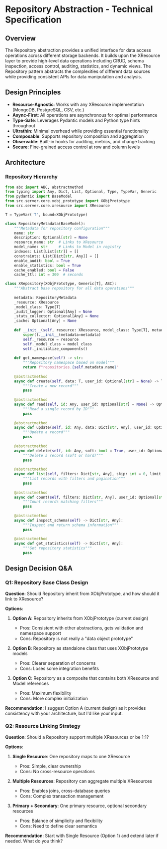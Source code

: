 # Repository Abstraction - Technical Specification

## Overview

The Repository abstraction provides a unified interface for data access operations across different storage backends. It builds upon the XResource layer to provide high-level data operations including CRUD, schema inspection, access control, auditing, statistics, and dynamic views. The Repository pattern abstracts the complexities of different data sources while providing consistent APIs for data manipulation and analysis.

## Design Principles

- **Resource-Agnostic**: Works with any XResource implementation (MongoDB, PostgreSQL, CSV, etc.)
- **Async-First**: All operations are asynchronous for optimal performance
- **Type-Safe**: Leverages Pydantic models and Python type hints throughout
- **Ultrathin**: Minimal overhead while providing essential functionality
- **Composable**: Supports repository composition and aggregation
- **Observable**: Built-in hooks for auditing, metrics, and change tracking
- **Secure**: Fine-grained access control at row and column levels

## Architecture

### Repository Hierarchy

```python
from abc import ABC, abstractmethod
from typing import Any, Dict, List, Optional, Type, TypeVar, Generic
from pydantic import BaseModel
from src.server.core.xobj_prototype import XObjPrototype
from src.server.core.xresource import XResource

T = TypeVar('T', bound=XObjPrototype)

class RepositoryMetadata(BaseModel):
    """Metadata for repository configuration"""
    name: str
    description: Optional[str] = None
    resource_name: str  # Links to XResource
    model_name: str     # Links to Model in registry
    indexes: List[List[str]] = []
    constraints: List[Dict[str, Any]] = []
    enable_audit: bool = True
    enable_statistics: bool = True
    cache_enabled: bool = False
    cache_ttl: int = 300  # seconds

class XRepository(XObjPrototype, Generic[T], ABC):
    """Abstract base repository for all data operations"""
    
    metadata: RepositoryMetadata
    _resource: XResource
    _model_class: Type[T]
    _audit_logger: Optional[Any] = None
    _stats_collector: Optional[Any] = None
    _cache: Optional[Any] = None
    
    def __init__(self, resource: XResource, model_class: Type[T], metadata: RepositoryMetadata):
        super().__init__(metadata=metadata)
        self._resource = resource
        self._model_class = model_class
        self._initialize_components()
    
    def get_namespace(self) -> str:
        """Repository namespace based on model"""
        return f"repositories.{self.metadata.name}"
    
    @abstractmethod
    async def create(self, data: T, user_id: Optional[str] = None) -> T:
        """Create a new record"""
        pass
    
    @abstractmethod
    async def read(self, id: Any, user_id: Optional[str] = None) -> Optional[T]:
        """Read a single record by ID"""
        pass
    
    @abstractmethod
    async def update(self, id: Any, data: Dict[str, Any], user_id: Optional[str] = None) -> Optional[T]:
        """Update a record"""
        pass
    
    @abstractmethod
    async def delete(self, id: Any, soft: bool = True, user_id: Optional[str] = None) -> bool:
        """Delete a record (soft or hard)"""
        pass
    
    @abstractmethod
    async def list(self, filters: Dict[str, Any], skip: int = 0, limit: int = 100, user_id: Optional[str] = None) -> List[T]:
        """List records with filters and pagination"""
        pass
    
    @abstractmethod
    async def count(self, filters: Dict[str, Any], user_id: Optional[str] = None) -> int:
        """Count records matching filters"""
        pass
    
    @abstractmethod
    async def inspect_schema(self) -> Dict[str, Any]:
        """Inspect and return schema information"""
        pass
    
    @abstractmethod
    async def get_statistics(self) -> Dict[str, Any]:
        """Get repository statistics"""
        pass
```

## Design Decision Q&A

### Q1: Repository Base Class Design

**Question**: Should Repository inherit from XObjPrototype, and how should it link to XResource?

**Options**:
1. **Option A**: Repository inherits from XObjPrototype (current design)
   - Pros: Consistent with other abstractions, gets validation and namespace support
   - Cons: Repository is not really a "data object prototype"

2. **Option B**: Repository as standalone class that uses XObjPrototype models
   - Pros: Clearer separation of concerns
   - Cons: Loses some integration benefits

3. **Option C**: Repository as a composite that contains both XResource and Model references
   - Pros: Maximum flexibility
   - Cons: More complex initialization

**Recommendation**: I suggest Option A (current design) as it provides consistency with your architecture, but I'd like your input.

### Q2: Resource Linking Strategy

**Question**: Should a Repository support multiple XResources or be 1:1?

**Options**:
1. **Single Resource**: One repository maps to one XResource
   - Pros: Simple, clear ownership
   - Cons: No cross-resource operations

2. **Multiple Resources**: Repository can aggregate multiple XResources
   - Pros: Enables joins, cross-database queries
   - Cons: Complex transaction management

3. **Primary + Secondary**: One primary resource, optional secondary resources
   - Pros: Balance of simplicity and flexibility
   - Cons: Need to define clear semantics

**Recommendation**: Start with Single Resource (Option 1) and extend later if needed. What do you think?
